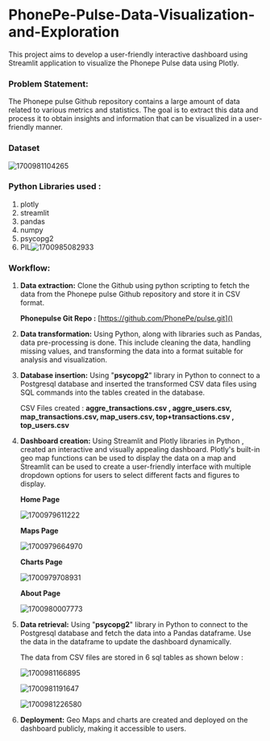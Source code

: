 # PhonePe-Pulse-Data-Visualization-and-Exploration

This project aims to develop a  user-friendly interactive dashboard using Streamlit application to visualize the Phonepe Pulse data using Plotly.

### Problem Statement:

The Phonepe pulse Github repository contains a large amount of data related to
various metrics and statistics. The goal is to extract this data and process it to obtain
insights and information that can be visualized in a user-friendly manner.

### Dataset

![1700981104265](image/README/1700981104265.png)

### Python Libraries used :

1. plotly
2. streamlit
3. pandas
4. numpy
5. psycopg2
6. PIL![1700985082933](image/README/1700985082933.png)

### Workflow:

1. **Data extraction:** Clone the Github using python scripting to fetch the data from the
   Phonepe pulse Github repository and store it in CSV format.

   **Phonepulse Git Repo :** [https://github.com/PhonePe/pulse.git]()
2. **Data transformation:** Using Python, along with libraries such as Pandas, data pre-processing is done. This include cleaning the data, handling missing values, and transforming the data into a format suitable for analysis and visualization.
3. **Database insertion:** Using "**psycopg2**" library in Python to
   connect to a Postgresql database and inserted the transformed CSV data files using SQL
   commands into the tables created in the database.

   CSV Files created : **aggre_transactions.csv , aggre_users.csv, map_transactions.csv, map_users.csv, top+transactions.csv , top_users.csv**
4. **Dashboard creation:** Using Streamlit and Plotly libraries in Python , created
   an interactive and visually appealing dashboard. Plotly's built-in geo map
   functions can be used to display the data on a map and Streamlit can be used
   to create a user-friendly interface with multiple dropdown options for users to
   select different facts and figures to display.

   **Home Page**

   ![1700979611222](image/README/1700979611222.png)

   **Maps Page**

   ![1700979664970](image/README/1700979664970.png)

   **Charts Page**

   ![1700979708931](image/README/1700979708931.png)

   **About Page**

   ![1700980007773](image/README/1700980007773.png)
5. **Data retrieval:** Using "**psycopg2**" library in Python to connect to the
   Postgresql database and fetch the data into a Pandas dataframe. Use the data in
   the dataframe to update the dashboard dynamically.

   The data from CSV files are stored in 6 sql tables as shown below :

   ![1700981166895](image/README/1700981166895.png)

   ![1700981191647](image/README/1700981191647.png)

   ![1700981226580](image/README/1700981226580.png)
6. **Deployment:** Geo Maps and charts are created and deployed on the dashboard publicly, making it accessible to users.
